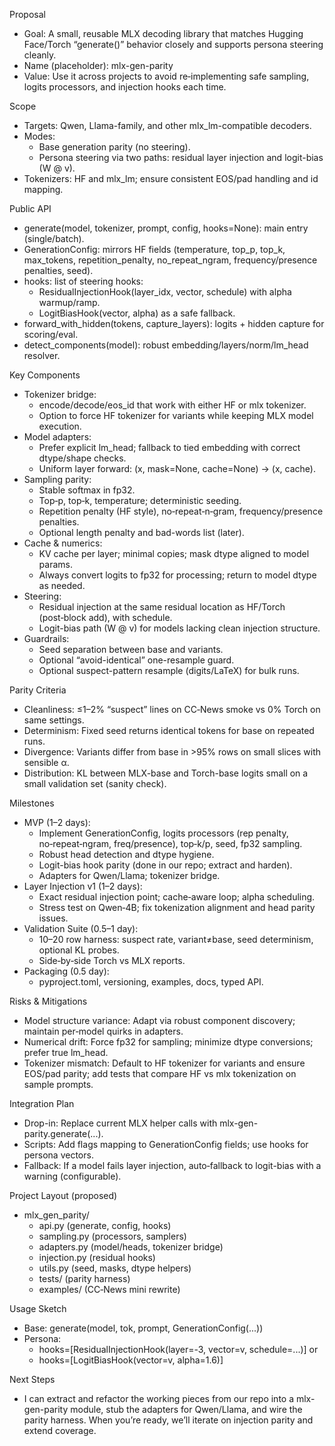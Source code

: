 Proposal

- Goal: A small, reusable MLX decoding library that matches Hugging Face/Torch “generate()” behavior closely and supports persona
steering cleanly.
- Name (placeholder): mlx-gen-parity
- Value: Use it across projects to avoid re‑implementing safe sampling, logits processors, and injection hooks each time.

Scope

- Targets: Qwen, Llama-family, and other mlx_lm-compatible decoders.
- Modes:
    - Base generation parity (no steering).
    - Persona steering via two paths: residual layer injection and logit-bias (W @ v).
- Tokenizers: HF and mlx_lm; ensure consistent EOS/pad handling and id mapping.

Public API

- generate(model, tokenizer, prompt, config, hooks=None): main entry (single/batch).
- GenerationConfig: mirrors HF fields (temperature, top_p, top_k, max_tokens, repetition_penalty, no_repeat_ngram, frequency/presence
penalties, seed).
- hooks: list of steering hooks:
    - ResidualInjectionHook(layer_idx, vector, schedule) with alpha warmup/ramp.
    - LogitBiasHook(vector, alpha) as a safe fallback.
- forward_with_hidden(tokens, capture_layers): logits + hidden capture for scoring/eval.
- detect_components(model): robust embedding/layers/norm/lm_head resolver.

Key Components

- Tokenizer bridge:
    - encode/decode/eos_id that work with either HF or mlx tokenizer.
    - Option to force HF tokenizer for variants while keeping MLX model execution.
- Model adapters:
    - Prefer explicit lm_head; fallback to tied embedding with correct dtype/shape checks.
    - Uniform layer forward: (x, mask=None, cache=None) -> (x, cache).
- Sampling parity:
    - Stable softmax in fp32.
    - Top‑p, top‑k, temperature; deterministic seeding.
    - Repetition penalty (HF style), no‑repeat‑n‑gram, frequency/presence penalties.
    - Optional length penalty and bad-words list (later).
- Cache & numerics:
    - KV cache per layer; minimal copies; mask dtype aligned to model params.
    - Always convert logits to fp32 for processing; return to model dtype as needed.
- Steering:
    - Residual injection at the same residual location as HF/Torch (post‑block add), with schedule.
    - Logit-bias path (W @ v) for models lacking clean injection structure.
- Guardrails:
    - Seed separation between base and variants.
    - Optional “avoid-identical” one-resample guard.
    - Optional suspect-pattern resample (digits/LaTeX) for bulk runs.

Parity Criteria

- Cleanliness: ≤1–2% “suspect” lines on CC‑News smoke vs 0% Torch on same settings.
- Determinism: Fixed seed returns identical tokens for base on repeated runs.
- Divergence: Variants differ from base in >95% rows on small slices with sensible α.
- Distribution: KL between MLX-base and Torch-base logits small on a small validation set (sanity check).

Milestones

- MVP (1–2 days):
    - Implement GenerationConfig, logits processors (rep penalty, no‑repeat‑ngram, freq/presence), top‑k/p, seed, fp32 sampling.
    - Robust head detection and dtype hygiene.
    - Logit-bias hook parity (done in our repo; extract and harden).
    - Adapters for Qwen/Llama; tokenizer bridge.
- Layer Injection v1 (1–2 days):
    - Exact residual injection point; cache‑aware loop; alpha scheduling.
    - Stress test on Qwen‑4B; fix tokenization alignment and head parity issues.
- Validation Suite (0.5–1 day):
    - 10–20 row harness: suspect rate, variant≠base, seed determinism, optional KL probes.
    - Side‑by‑side Torch vs MLX reports.
- Packaging (0.5 day):
    - pyproject.toml, versioning, examples, docs, typed API.

Risks & Mitigations

- Model structure variance: Adapt via robust component discovery; maintain per‑model quirks in adapters.
- Numerical drift: Force fp32 for sampling; minimize dtype conversions; prefer true lm_head.
- Tokenizer mismatch: Default to HF tokenizer for variants and ensure EOS/pad parity; add tests that compare HF vs mlx tokenization on
sample prompts.

Integration Plan

- Drop-in: Replace current MLX helper calls with mlx-gen-parity.generate(...).
- Scripts: Add flags mapping to GenerationConfig fields; use hooks for persona vectors.
- Fallback: If a model fails layer injection, auto‑fallback to logit-bias with a warning (configurable).

Project Layout (proposed)

- mlx_gen_parity/
    - api.py (generate, config, hooks)
    - sampling.py (processors, samplers)
    - adapters.py (model/heads, tokenizer bridge)
    - injection.py (residual hooks)
    - utils.py (seed, masks, dtype helpers)
    - tests/ (parity harness)
    - examples/ (CC‑News mini rewrite)

Usage Sketch

- Base: generate(model, tok, prompt, GenerationConfig(...))
- Persona:
    - hooks=[ResidualInjectionHook(layer=-3, vector=v, schedule=...)] or
    - hooks=[LogitBiasHook(vector=v, alpha=1.6)]

Next Steps

- I can extract and refactor the working pieces from our repo into a mlx-gen-parity module, stub the adapters for Qwen/Llama, and wire
the parity harness. When you’re ready, we’ll iterate on injection parity and extend coverage.

